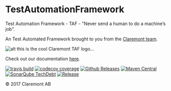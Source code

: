 # TestAutomationFramework
Test Automation Framework - TAF - "Never send a human to do a machine’s job".

An Test Automated Framework brought to you from the [Claremont team](http://www.claremont.se).

![alt this is the cool Claremont TAF logo...](http://46.101.193.212/TAF/images/Taf3_transp.png)



Check out our documentation [here](https://github.com/claremontqualitymanagement/TestAutomationFramework/wiki).



[![travis build](https://img.shields.io/travis/claremontqualitymanagement/TestAutomationFramework.svg?style=flat-square)](https://travis-ci.org/claremontqualitymanagement/TestAutomationFramework)
[![codecov coverage](https://img.shields.io/codecov/c/github/claremontqualitymanagement/TestAutomationFramework.svg?style=flat-square)](https://github.com/claremontqualitymanagement/TestAutomationFramework)
[![Github Releases](https://img.shields.io/github/downloads/atom/atom/latest/total.svg)](https://github.com/claremontqualitymanagement/TestAutomationFramework/releases)
[![Maven Central](https://img.shields.io/maven-central/v/org.apache.maven/apache-maven.svg)](https://github.com/claremontqualitymanagement/TestAutomationFramework)
[![SonarQube TechDebt](https://img.shields.io/sonar/http/sonar.qatools.ru/ru.yandex.qatools.allure:allure-core/tech_debt.svg)](https://sonarqube.com/dashboard/index?id=se.claremont%3ATestAutomationFramework)
[![Release](https://jitpack.io/v/com.example/Repo.svg)](https://jitpack.io/com/github/claremontqualitymanagement/TestAutomationFramework)

© 2017 Claremont AB
